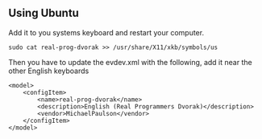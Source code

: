 Using Ubuntu
-----------

Add it to you systems keyboard and restart your computer.

```
sudo cat real-prog-dvorak >> /usr/share/X11/xkb/symbols/us
```

Then you have to update the evdev.xml with the following, add it near the other English keyboards

```
<model>
    <configItem>
        <name>real-prog-dvorak</name>
        <description>English (Real Programmers Dvorak)</description>
        <vendor>MichaelPaulson</vendor>
    </configItem>
</model>
```

